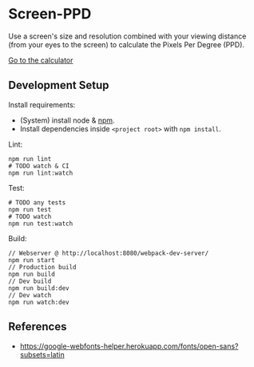 # Screen-PPD

Use a screen's size and resolution combined with your viewing distance
(from your eyes to the screen) to calculate the Pixels Per Degree (PPD).

[Go to the calculator](https://qasimk.github.io/screen-ppd/screen-ppd/)


## Development Setup

Install requirements:

- (System) install node & [npm](https://www.npmjs.com/).
- Install dependencies inside `<project root>` with `npm install`.

Lint:

    npm run lint
    # TODO watch & CI
    npm run lint:watch

Test:

    # TODO any tests
    npm run test
    # TODO watch
    npm run test:watch

Build:

    // Webserver @ http://localhost:8080/webpack-dev-server/
    npm run start
    // Production build
    npm run build
    // Dev build
    npm run build:dev
    // Dev watch
    npm run watch:dev


## References

- <https://google-webfonts-helper.herokuapp.com/fonts/open-sans?subsets=latin>
